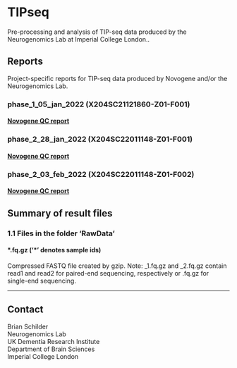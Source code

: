 # TIPseq
Pre-processing and analysis of TIP-seq data produced by the Neurogenomics Lab at Imperial College London..

## Reports

Project-specific reports for TIP-seq data produced by Novogene and/or the Neurogenomics Lab.

### phase_1_05_jan_2022 (X204SC21121860-Z01-F001)

#### [Novogene QC report](https://neurogenomics.github.io/TIPseq/reports/X204SC21121860-Z01-F001_final_20211223211941/X204SC21121860-Z01-F001_Report.html) 


### phase_2_28_jan_2022 (X204SC22011148-Z01-F001)

#### [Novogene QC report](https://neurogenomics.github.io/TIPseq/reports/X204SC22011148-Z01-F001_final_20220126114345/X204SC22011148-Z01-F001_Report.html) 


### phase_2_03_feb_2022 (X204SC22011148-Z01-F002)

#### [Novogene QC report](https://neurogenomics.github.io/TIPseq/reports/X204SC22011148-Z01-F002_final_20220201023634/X204SC22011148-Z01-F002_Report.html) 



## Summary of result files
### 1.1 Files in the folder ‘RawData’
#### \*.fq.gz (‘\*’ denotes sample ids)  

Compressed FASTQ file created by gzip. Note: _1.fq.gz and _2.fq.gz contain read1 and read2 for paired-end sequencing, respectively or .fq.gz for single-end sequencing.  

<hr>

## Contact 

Brian Schilder  
Neurogenomics Lab  
UK Dementia Research Institute  
Department of Brain Sciences  
Imperial College London  